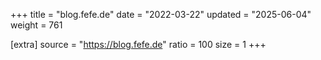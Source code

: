 +++
title = "blog.fefe.de"
date = "2022-03-22"
updated = "2025-06-04"
weight = 761

[extra]
source = "https://blog.fefe.de"
ratio = 100
size = 1
+++
